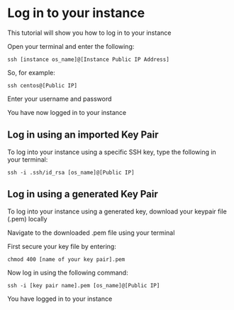 # Log in to your instance

This tutorial will show you how to log in to your instance

Open your terminal and enter the following:

``` shell
ssh [instance os_name]@[Instance Public IP Address]
```

So, for example: 

``` shell
ssh centos@[Public IP]
```

Enter your username and password

You have now logged in to your instance

## Log in using an imported Key Pair

To log into your instance using a specific SSH key, type the following in your terminal:

``` shell
ssh -i .ssh/id_rsa [os_name]@[Public IP]
```

## Log in using a generated Key Pair

To log into your instance using a generated key, download your keypair file (.pem) locally

Navigate to the downloaded .pem file using your terminal

First secure your key file by entering:

``` shell
chmod 400 [name of your key pair].pem
```

Now log in using the following command: 

``` shell
ssh -i [key pair name].pem [os_name]@[Public IP]
```

You have logged in to your instance
